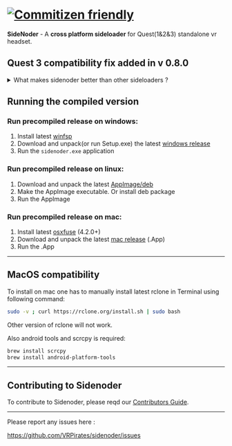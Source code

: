 <h1>
  <a href="http://commitizen.github.io/cz-cli/">
    <img src="https://img.shields.io/badge/commitizen-friendly-brightgreen.svg"
         alt="Commitizen friendly" />
  </a>
</h1>

**SideNoder** - A **cross platform sideloader** for Quest(1&2&3) standalone vr headset.

## Quest 3 compatibility fix added in v 0.8.0

<details>
<summary>
What makes sidenoder better than other sideloaders ?
</summary>

---

- **Automatically scan** hmd and drive, to **find available updates**.
- Apps automatically **update without losing app/cache/save data**.
- Apps can update **across mismatching apk signatures**.
- Drive list is **sorted** by date and offers **search function**.
- Drive list offers **pictures and versionCodes**.
- Much much more.

---

</details>

## Running the compiled version

### Run precompiled release on windows:

1. Install latest [winfsp](https://github.com/billziss-gh/winfsp/releases/latest)
2. Download and unpack(or run Setup.exe) the latest [windows release](https://github.com/VRPirates/sidenoder/releases/latest)
3. Run the `sidenoder.exe` application

### Run precompiled release on linux:

1. Download and unpack the latest [AppImage/deb](https://github.com/VRPirates/sidenoder/releases/latest)
2. Make the AppImage executable. Or install deb package
3. Run the AppImage

### Run precompiled release on mac:

1. Install latest [osxfuse](https://github.com/osxfuse/osxfuse/releases) (4.2.0+)
2. Download and unpack the latest
   [mac release](https://github.com/VRPirates/sidenoder/releases/latest) (.App)
3. Run the .App

---

## MacOS compatibility

To install on mac one has to manually install latest rclone in Terminal using
following command:

```bash
sudo -v ; curl https://rclone.org/install.sh | sudo bash
```

Other version of rclone will not work.

Also android tools and scrcpy is required:

```bash
brew install scrcpy
brew install android-platform-tools
```

---

## Contributing to Sidenoder

To contribute to Sidenoder, please reqd our [Contributors Guide](./CONTRIBUTING.md).

---

Please report any issues here :

https://github.com/VRPirates/sidenoder/issues
